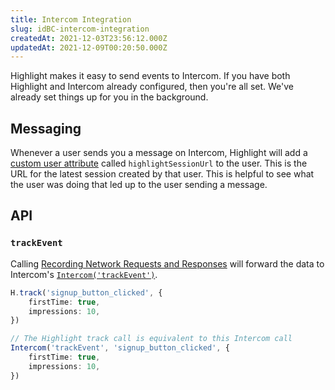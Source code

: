 ```yaml
---
title: Intercom Integration
slug: idBC-intercom-integration
createdAt: 2021-12-03T23:56:12.000Z
updatedAt: 2021-12-09T00:20:50.000Z
---
```


Highlight makes it easy to send events to Intercom. If you have both Highlight and Intercom already configured, then you're all set. We've already set things up for you in the background.

## Messaging

Whenever a user sends you a message on Intercom, Highlight will add a [custom user attribute](https://www.intercom.com/help/en/articles/179-send-custom-user-attributes-to-intercom) called `highlightSessionUrl` to the user. This is the URL for the latest session created by that user. This is helpful to see what the user was doing that led up to the user sending a message.

## API

### `trackEvent`

Calling [Recording Network Requests and Responses](/sdk/client#Htrack) will forward the data to Intercom's [`Intercom('trackEvent')`](https://developers.intercom.com/installing-intercom/docs/intercom-javascript#section-intercomtrackevent).

```typescript
H.track('signup_button_clicked', {
	firstTime: true,
	impressions: 10,
})

// The Highlight track call is equivalent to this Intercom call
Intercom('trackEvent', 'signup_button_clicked', {
	firstTime: true,
	impressions: 10,
})
```
